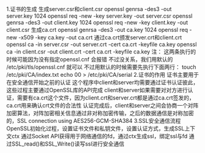 1.证书的生成
生成server.csr和client.csr
openssl genrsa -des3 -out server.key 1024
openssl req -new -key server.key -out server.csr
openssl genrsa -des3 -out client.key 1024
openssl req -new -key client.key -out client.csr
生成ca.crt
openssl genrsa -des3 -out ca.key 1024
openssl req -new -x509 -key ca.key -out ca.crt
通过ca.crt颁发server.crt和client.crt
openssl ca -in server.csr -out server.crt -cert ca.crt -keyfile ca.key
openssl ca -in client.csr -out client.crt -cert ca.crt -keyfile ca.key
注：
这两条执行的时候可能因为没有指定openssl.cnf 会报错
不过没关系，我们用默认的 /etc/pki/tls/openssl.cnf 就可以
不过用默认的时候需要先执行下面两行：
touch /etc/pki/CA/index.txt
echo 00 > /etc/pki/CA/serial
2.证书的作用
证书主要用于在安全通信开始之前的认证
这个程序中client和server均需要通过证书认证彼此，这些过程主要通过OpenSSL库的API完成
client和server如果需要对对方进行认证，需要有ca.crt这个文件，因为client.crt和server.crt都是通过ca.crt签发的，ca.crt用来确认crt文件的合法性
认证完成后，client和server之间会协商一个对阵加密算法，对阵加密相关信息通过非对称加密传输，之后的数据通信是对称加密的，SSL connection using AES256-GCM-SHA384
3.SSL安全通信流程
OpenSSL初始化过程，设置证书文件和私钥文件，设置认证方式，生成SSL上下文ctx
通过Socket API获得用于网络通信的fd，通过ctx生成ssl，绑定ssl与fd
通过SSL_read()和SSL_Write()读写ssl进行安全通信
